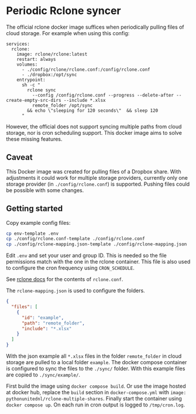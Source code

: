 # Periodic Rclone syncer

The official rclone docker image suffices when periodically pulling files of cloud storage. 
For example when using this config: 

    services:
      rclone:
        image: rclone/rclone:latest
        restart: always
        volumes:
          - ./config/rclone/rclone.conf:/config/rclone.conf
          - ./dropbox:/opt/sync
        entrypoint:
          sh -c "
            rclone sync
              --config /config/rclone.conf --progress --delete-after --create-empty-src-dirs --include *.xlsx 
              remote_folder /opt/sync
            && echo \"sleeping for 120 seconds\"  && sleep 120
          "

However, the official does not support syncing multiple paths from cloud storage, nor is cron scheduling support. 
This docker image aims to solve these missing features.

## Caveat 

This Docker image was created for pulling files of a Dropbox share. With adjustments it could work for multiple storage 
providers, currently only one storage provider (in `./config/rclone.conf`) is supported. Pushing files could be possible 
with some changes.

## Getting started

Copy example config files:

```bash
cp env-template .env
cp ./config/rclone.conf-template ./config/rclone.conf
cp ./config/rclone-mapping.json-template ./config/rclone-mapping.json
```

Edit `.env` and set your user and group ID. This is needed so the file permissions match with the one in the rclone 
container. This file is also used to configure the cron frequency using `CRON_SCHEDULE`.

See [rclone docs](https://rclone.org/docs/) for the contents of `rclone.conf`.

The `rclone-mapping.json` is used to configure the folders.

```json
{
  "files": [
    {
      "id": "example",
      "path": "remote_folder",
      "include": "*.xlsx"
    }
  ]
}
```

With the json example all `*.xlsx` files in the folder `remote_folder` in cloud storage are pulled to a local folder 
`example`. The docker compose container is configured to sync the files to the `./sync/` folder. With this example 
files are copied to `./sync/example/`.

First build the image using `docker compose build`. Or use the image hosted at docker hub, replace the `build` section in `docker-compose.yml` with `image: pythonunitednl/rclone-multiple-shares`. Finally start the container using `docker compose up`. On each run in cron output is logged to `/tmp/cron.log`.
